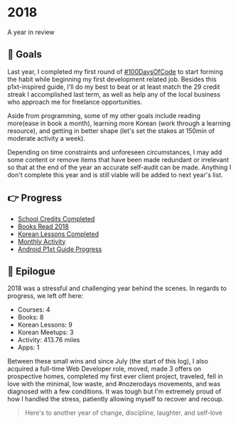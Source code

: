 # 2018
A year in review

## :round_pushpin: Goals
Last year, I completed my first round of [#100DaysOfCode](https://github.com/ceciliaconsta3/My-100-Days-of-Code) to start forming the habit while beginning my first development related job. Besides this p1xt-inspired guide, I'll do my best to beat or at least match the 29 credit streak I accomplished last term, as well as help any of the local business who approach me for freelance opportunities.

Aside from programming, some of my other goals include reading more(ease in book a month), learning more Korean (work through a learning resource), and getting in better shape (let's set the stakes at 150min of moderate activity a week).

Depending on time constraints and unforeseen circumstances, I may add some content or remove items that have been made redundant or irrelevant so that at the end of the year an accurate self-audit can be made. Anything I don't complete this year and is still viable will be added to next year's list.

## :point_right: Progress
- [School Credits Completed](/Classes.md)
- [Books Read 2018](https://www.goodreads.com/review/list/84207402-cecilia?read_at=2018)
- [Korean Lessons Completed](/Korean.md)
- [Monthly Activity](https://www.fitbit.com/user/6K95X5)
- [Android P1xt Guide Progress](/Android.md)

## :closed_book: Epilogue
2018 was a stressful and challenging year behind the scenes. In regards to progress, we left off here:
* Courses: 4
* Books: 8
* Korean Lessons: 9
* Korean Meetups: 3
* Activity: 413.76 miles
* Apps: 1

Between these small wins and since July (the start of this log), I also acquired a full-time Web Developer role, moved, made 3 offers on prospective homes, completed my first ever client project, traveled, fell in love with the minimal, low waste, and #nozerodays movements, and was diagnosed with a few conditions. It was tough but I'm extremely proud of how I handled the stress, patiently allowing myself to recover and recoup. 

<blockquote>Here's to another year of change, discipline, laughter, and self-love</blockquote>
